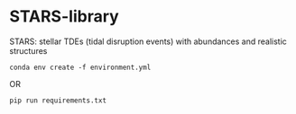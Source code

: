 # STARS-library

STARS: stellar TDEs (tidal disruption events) with abundances and realistic structures

`conda env create -f environment.yml`

OR

`pip run requirements.txt`
